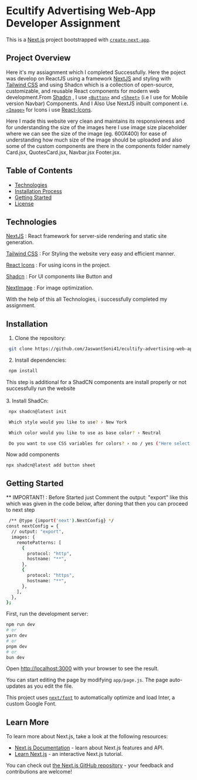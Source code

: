 # Ecultify Advertising Web-App Developer Assignment

This is a [Next.js](https://nextjs.org/) project bootstrapped with [`create-next-app`](https://github.com/vercel/next.js/tree/canary/packages/create-next-app).

## Project Overview
Here it's my assiagnment which I completed Successfully. Here the poject was develop on ReactJS using a framework [NextJS](https://nextjs.org/) and styling with [Tailwind CSS](https://tailwindcss.com/) and using Shadcn which is a collection of open-source, customizable, and reusable React components for modern web development.From [Shadcn](https://ui.shadcn.com/) , I use [`<Button>`](https://ui.shadcn.com/docs/components/button) and [`<Sheet>`](https://ui.shadcn.com/docs/components/sheet) (i.e I use for Mobile version Navbar) Components. And I Also Use NextJS inbuilt component i.e. [`<Image>`](https://nextjs.org/docs/app/api-reference/components/image) for Icons i use [React-Icons](https://react-icons.github.io/react-icons/). <br/>

Here I made this website very clean and maintains its responsiveness and for understanding the size of the images here I use image size placeholder where we can see the size of the image (eg. 600X400) for ease of understanding how much size of the image should be uploaded and also some of the custom components are there in the components folder namely Card.jsx, QuotesCard.jsx, Navbar.jsx Footer.jsx.

## Table of Contents
- [Technologies](#technologies)
- [Installation Process](#installation)
- [Getting Started](#getting)
- [License](#license)

 ## Technologies 
 [NextJS](https://nextjs.org/) : React framework for server-side rendering and static site generation.

 [Tailwind CSS](https://tailwindcss.com/) : For Styling the website very easy and efficient manner.
 
 [React Icons](https://react-icons.github.io/react-icons/) : For using icons in the project.
 
 [Shadcn](https://ui.shadcn.com/) : For UI components like Button and 
 
 [NextImage](https://nextjs.org/docs/app/api-reference/components/image) : For image optimization.
 

With the help of this all Technologies, i successfully completed my assignment.

## Installation
1. Clone the repository:
```bash
 git clone https://github.com/JaswantSoni41/ecultify-advertising-web-app-assignment.git
```

2. Install dependencies:
```bash
 npm install
 ```


This step is additional for a ShadCN components are install properly or not successfully run the website <br><br>
3. Install ShadCn:
```bash
 npx shadcn@latest init

 Which style would you like to use? › New York

 Which color would you like to use as base color? › Neutral

 Do you want to use CSS variables for colors? › no / yes ("Here select Yes")
 ```

 Now add components 
 ```
 npx shadcn@latest add button sheet
 ```

## Getting Started

** IMPORTANT! : Before Started just Comment the output: "export" like this which was given in the code below, after doning that then you can proceed to next step

```bash
 /** @type {import('next').NextConfig} */
const nextConfig = {
  // output: "export",
  images: {
    remotePatterns: [
      {
        protocol: "http",
        hostname: "**",
      },
      {
        protocol: "https",
        hostname: "**",
      },
    ],
  },
};
```

First, run the development server:

```bash
npm run dev
# or
yarn dev
# or
pnpm dev
# or
bun dev
```

Open [http://localhost:3000](http://localhost:3000) with your browser to see the result.

You can start editing the page by modifying `app/page.js`. The page auto-updates as you edit the file.

This project uses [`next/font`](https://nextjs.org/docs/basic-features/font-optimization) to automatically optimize and load Inter, a custom Google Font.


## Learn More

To learn more about Next.js, take a look at the following resources:

- [Next.js Documentation](https://nextjs.org/docs) - learn about Next.js features and API.
- [Learn Next.js](https://nextjs.org/learn) - an interactive Next.js tutorial.

You can check out [the Next.js GitHub repository](https://github.com/vercel/next.js/) - your feedback and contributions are welcome!


